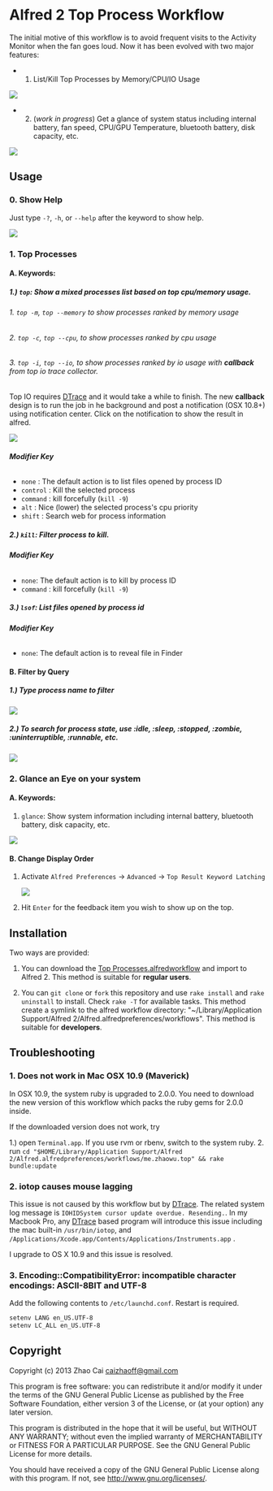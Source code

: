 # Alfred 2 Top Process Workflow

The initial motive of this workflow is to avoid frequent visits to the Activity Monitor when the fan goes loud. Now it has been evolved with two major features:

- 1) List/Kill Top Processes by Memory/CPU/IO Usage

![](https://github.com/singhprd/alfred2-top-workflow/blob/master/screenshots/mixed%20top%20processes_2.png) 


- 2) (*work in progress*) Get a glance of system status including internal battery, fan speed, CPU/GPU Temperature, bluetooth battery, disk capacity, etc.

![](https://github.com/singhprd/alfred2-top-workflow/blob/master/screenshots/glance_2.png) 

## Usage

### 0. Show Help 

Just type `-?`, `-h`, or `--help` after the keyword to show help.

![](https://github.com/singhprd/alfred2-top-workflow/blob/master/screenshots/help_2.png) 

### 1. Top Processes

#### A. Keywords:

##### 1.) `top`: Show a mixed processes list based on top cpu/memory usage.


###### 1. `top -m`, `top --memory` to show processes ranked by memory usage

###### 2. `top -c`, `top --cpu`, to show processes ranked by cpu usage

###### 3. `top -i`, `top --io`, to show processes ranked by io usage with **callback** from top io trace collector.

   Top IO requires [DTrace][Dtrace] and it would take a while to finish. The new **callback** design is to run the job in he background and post a notification (OSX 10.8+) using notification center. Click on the notification to show the result in alfred.

![](https://raw.github.com/zhaocai/alfred2-top-workflow/master/screenshots/callback.png) 




###### **Modifier Key**

   - `none`    : The default action is to list files opened by process ID
   - `control` : Kill the selected process
   - `command` : kill forcefully (`kill -9`)
   - `alt`     : Nice (lower) the selected process's cpu priority
   - `shift`   : Search web for process information


##### 2.) `kill`: Filter process to kill.

###### **Modifier Key**

   - `none`: The default action is to kill by process ID
   - `command` : kill forcefully (`kill -9`)

##### 3.) `lsof`: List files opened by process id

###### **Modifier Key**

   - `none`: The default action is to reveal file in Finder

#### B. Filter by Query

##### 1.) Type process name to filter

![](https://github.com/singhprd/alfred2-top-workflow/blob/master/screenshots/filtered_by_query_2.png)

##### 2.) To search for process state, use **:idle**, **:sleep**, **:stopped**, **:zombie**, **:uninterruptible**, **:runnable**, etc.

![](https://github.com/singhprd/alfred2-top-workflow/blob/master/screenshots/top_sleep_2.png) 


### 2. Glance an Eye on your system

#### A. Keywords:

1. `glance`: Show system information including internal battery, bluetooth battery, disk capacity, etc.

![](https://raw.github.com/zhaocai/alfred2-top-workflow/master/screenshots/battery.png)

#### B. Change Display Order

1. Activate `Alfred Preferences` → `Advanced` → `Top Result Keyword Latching`

    ![](https://raw.github.com/zhaocai/alfred2-top-workflow/master/screenshots/Alfred_Preferences_Learning.png)

2. Hit `Enter` for the feedback item you wish to show up on the top.



## Installation

Two ways are provided:

1. You can download the [Top Processes.alfredworkflow](https://github.com/zhaocai/alfred2-top-workflow/raw/master/Top%20Processes.alfredworkflow) and import to Alfred 2. This method is suitable for **regular users**.

2. You can `git clone` or `fork` this repository and use `rake install` and `rake uninstall` to install. Check `rake -T` for available tasks.
This method create a symlink to the alfred workflow directory: "~/Library/Application Support/Alfred 2/Alfred.alfredpreferences/workflows". This method is suitable for **developers**.


## Troubleshooting

### 1. Does not work in Mac OSX 10.9 (Maverick)

In OSX 10.9, the system ruby is upgraded to 2.0.0. You need to download the new version of this workflow which packs the ruby gems for 2.0.0 inside.

If the downloaded version does not work, try 

1.) open `Terminal.app`. If you use rvm or rbenv, switch to the system ruby.
2. run `cd "$HOME/Library/Application Support/Alfred 2/Alfred.alfredpreferences/workflows/me.zhaowu.top" && rake bundle:update`


### 2. iotop causes mouse lagging

This issue is not caused by this workflow but by [DTrace][DTrace]. The related system log message is `IOHIDSystem cursor update overdue. Resending.`.
In my Macbook Pro, any [DTrace][DTrace] based program will introduce this issue including the mac built-in `/usr/bin/iotop`, and `/Applications/Xcode.app/Contents/Applications/Instruments.app` .

I upgrade to OS X 10.9 and this issue is resolved.

### 3. Encoding::CompatibilityError: incompatible character encodings: ASCII-8BIT and UTF-8

Add the following contents to `/etc/launchd.conf`. Restart is required.
```sh
setenv LANG en_US.UTF-8
setenv LC_ALL en_US.UTF-8
```


## Copyright

Copyright (c) 2013 Zhao Cai <caizhaoff@gmail.com>

This program is free software: you can redistribute it and/or modify it under
the terms of the GNU General Public License as published by the Free Software
Foundation, either version 3 of the License, or (at your option)
any later version.

This program is distributed in the hope that it will be useful, but WITHOUT
ANY WARRANTY; without even the implied warranty of MERCHANTABILITY or FITNESS
FOR A PARTICULAR PURPOSE. See the GNU General Public License for more details.

You should have received a copy of the GNU General Public License along with
this program. If not, see <http://www.gnu.org/licenses/>.



[DTrace]: https://developer.apple.com/library/mac/documentation/Darwin/Reference/ManPages/man1/dtrace.1.html
